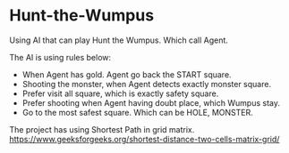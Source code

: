 # Hunt-the-Wumpus
Using AI that can play Hunt the Wumpus. Which call Agent.

The AI is using rules below:
- When Agent has gold. Agent go back the START square.
- Shooting the monster, when Agent detects exactly monster square.
- Prefer visit all square, which is exactly safety square.
- Prefer shooting when Agent having doubt place, which Wumpus stay.
- Go to the most safest square. Which can be HOLE, MONSTER.

The project has using Shortest Path in grid matrix.
https://www.geeksforgeeks.org/shortest-distance-two-cells-matrix-grid/
